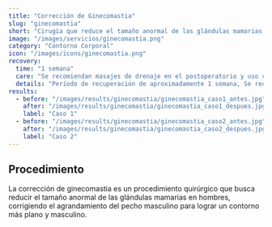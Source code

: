 ```yaml
---
title: "Corrección de Ginecomastia"
slug: "ginecomastia"
short: "Cirugía que reduce el tamaño anormal de las glándulas mamarias en hombres para lograr un pecho más plano y masculino."
image: "/images/servicios/ginecomastia.png"
category: "Contorno Corporal"
icon: "/images/icons/ginecomastia.png"
recovery: 
  time: "1 semana"
  care: "Se recomiendan masajes de drenaje en el postoperatorio y uso continuo de fajas modeladoras durante un tiempo determinado"
  details: "Período de recuperación de aproximadamente 1 semana, Se recomiendan masajes de drenaje en el postoperatorio y uso continuo de fajas modeladoras durante un tiempo determinado."
results:
  - before: "/images/results/ginecomastia/ginecomastia_caso1_antes.jpg"
    after: "/images/results/ginecomastia/ginecomastia_caso1_despues.jpg"
    label: "Caso 1"
  - before: "/images/results/ginecomastia/ginecomastia_caso2_antes.jpg"
    after: "/images/results/ginecomastia/ginecomastia_caso2_despues.jpg"
    label: "Caso 2"
---
```



## Procedimiento
La corrección de ginecomastia es un procedimiento quirúrgico que busca reducir el tamaño anormal de las glándulas mamarias en hombres, corrigiendo el agrandamiento del pecho masculino para lograr un contorno más plano y masculino.

